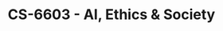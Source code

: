 ---
layout: course
title: CS-6603 - AI, Ethics & Society
aliases: AIES,  AI-Ethics
course_id: CS-6603
permalink: /CS-6603/
avg_difficulty: 1.67
avg_rating: 2.60
avg_workload: 5.80
course_number: 6603
---